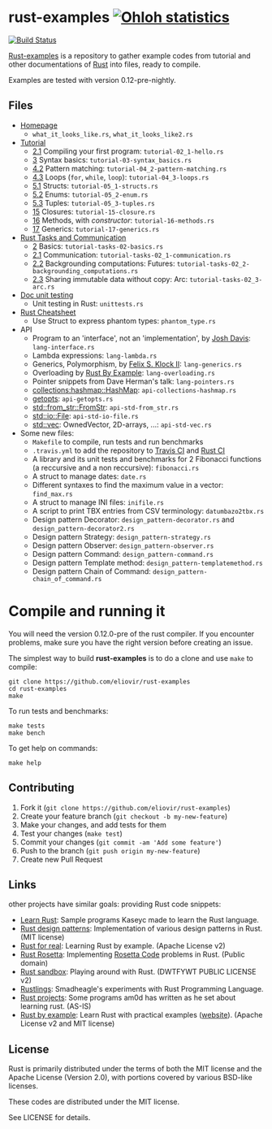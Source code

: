 rust-examples [![Ohloh statistics](http://www.ohloh.net/p/rust-examples/widgets/project_thin_badge.gif)](https://www.ohloh.net/p/rust-examples)
=============

[![Build Status](http://travis-ci.org/eliovir/rust-examples.png?branch=master)](https://travis-ci.org/eliovir/rust-examples)

[Rust-examples](https://github.com/eliovir/rust-examples) is a repository to
gather example codes from tutorial and other documentations of
[Rust](http://www.rust-lang.org/) into files, ready to compile.

Examples are tested with version 0.12-pre-nightly.

## Files

* [Homepage](http://www.rust-lang.org/)
    * `what_it_looks_like.rs`, `what_it_looks_like2.rs`
* [Tutorial]
    * [2.1](http://doc.rust-lang.org/tutorial.html#compiling-your-first-program) Compiling your first program: `tutorial-02_1-hello.rs`
    * [3](http://doc.rust-lang.org/tutorial.html#syntax-basics) Syntax basics: `tutorial-03-syntax_basics.rs`
    * [4.2](http://doc.rust-lang.org/tutorial.html#pattern-matching) Pattern matching: `tutorial-04_2-pattern-matching.rs`
    * [4.3](http://doc.rust-lang.org/tutorial.html#loops) Loops (`for`, `while`, `loop`): `tutorial-04_3-loops.rs`
    * [5.1](http://doc.rust-lang.org/tutorial.html#structs) Structs: `tutorial-05_1-structs.rs`
    * [5.2](http://doc.rust-lang.org/tutorial.html#enums) Enums: `tutorial-05_2-enum.rs`
    * [5.3](http://doc.rust-lang.org/tutorial.html#tuples) Tuples: `tutorial-05_3-tuples.rs`
    * [15](http://doc.rust-lang.org/tutorial.html#closures) Closures: `tutorial-15-closure.rs`
    * [16](http://doc.rust-lang.org/tutorial.html#methods) Methods, with *constructor*: `tutorial-16-methods.rs`
    * [17](http://doc.rust-lang.org/tutorial.html#generics) Generics: `tutorial-17-generics.rs`
* [Rust Tasks and Communication]
    * [2](http://doc.rust-lang.org/guide-tasks.html#basics) Basics: `tutorial-tasks-02-basics.rs`
    * [2.1](http://doc.rust-lang.org/guide-tasks.html#communication) Communication: `tutorial-tasks-02_1-communication.rs`
    * [2.2](http://doc.rust-lang.org/guide-tasks.html#backgrounding-computations:-futures) Backgrounding computations: Futures: `tutorial-tasks-02_2-backgrounding_computations.rs`
    * [2.3](http://doc.rust-lang.org/guide-tasks.html#sharing-immutable-data-without-copy:-arc) Sharing immutable data without copy: Arc: `tutorial-tasks-02_3-arc.rs`
* [Doc unit testing]
    * Unit testing in Rust: `unittests.rs`
* [Rust Cheatsheet]
    * Use Struct to express phantom types: `phantom_type.rs`
* API
    * Program to an 'interface', not an 'implementation', by [Josh Davis](http://joshldavis.com/2013/07/01/program-to-an-interface-fool/): `lang-interface.rs`
    * Lambda expressions: `lang-lambda.rs`
    * Generics, Polymorphism, by [Felix S. Klock II](https://github.com/Rust-Meetup-Paris/Talks/tree/master/introduction_to_rust): `lang-generics.rs`
    * Overloading by [Rust By Example](http://rustbyexample.com/ops.html): `lang-overloading.rs`
    * Pointer snippets from Dave Herman's talk: `lang-pointers.rs`
    * [collections:hashmap::HashMap](http://doc.rust-lang.org/collections/hashmap/struct.HashMap.html): `api-collections-hashmap.rs`
    * [getopts](http://doc.rust-lang.org/getopts/index.html): `api-getopts.rs`
    * [std::from_str::FromStr](http://doc.rust-lang.org/std/from_str/trait.FromStr.html): `api-std-from_str.rs`
    * [std::io::File](http://doc.rust-lang.org/std/io/index.html): `api-std-io-file.rs`
    * [std::vec](http://doc.rust-lang.org/std/vec/index.html): OwnedVector, 2D-arrays, ...: `api-std-vec.rs`
* Some new files:
    * `Makefile` to compile, run tests and run benchmarks
    * `.travis.yml` to add the repository to [Travis CI](https://travis-ci.org/eliovir/rust-examples) and [Rust CI](http://www.rust-ci.org/p/90/)
    * A library and its unit tests and benchmarks for 2 Fibonacci functions (a reccursive and a non reccursive): `fibonacci.rs`
    * A struct to manage dates: `date.rs`
    * Different syntaxes to find the maximum value in a vector: `find_max.rs`
    * A struct to manage INI files: `inifile.rs`
    * A script to print TBX entries from CSV terminology: `datumbazo2tbx.rs`
    * Design pattern Decorator: `design_pattern-decorator.rs` and `design_pattern-decorator2.rs`
    * Design pattern Strategy: `design_pattern-strategy.rs`
    * Design pattern Observer: `design_pattern-observer.rs`
    * Design pattern Command: `design_pattern-command.rs`
    * Design pattern Template method: `design_pattern-templatemethod.rs`
    * Design pattern Chain of Command: `design_pattern-chain_of_command.rs`

[Tutorial]: http://doc.rust-lang.org/tutorial.html
[The Rust Reference Manual]: http://doc.rust-lang.org/rust.html
[Rust Tasks and Communication]: http://doc.rust-lang.org/guide-tasks.html
[Doc unit testing]: http://doc.rust-lang.org/guide-testing.html
[Rust Cheatsheet]: http://doc.rust-lang.org/complement-cheatsheet.html#how-do-i-express-phantom-types?


# Compile and running it

You will need the version 0.12.0-pre of the rust compiler.
If you encounter problems, make sure you have the right version before creating an issue.

The simplest way to build **rust-examples** is to do a clone and use ``make`` to compile:


    git clone https://github.com/eliovir/rust-examples
    cd rust-examples
    make

To run tests and benchmarks:

    make tests
    make bench

To get help on commands:

    make help

## Contributing

1. Fork it (`git clone https://github.com/eliovir/rust-examples`)
2. Create your feature branch (`git checkout -b my-new-feature`)
3. Make your changes, and add tests for them
4. Test your changes (`make test`)
5. Commit your changes (`git commit -am 'Add some feature'`)
6. Push to the branch (`git push origin my-new-feature`)
7. Create new Pull Request

## Links

other projects have similar goals: providing Rust code snippets:

- [Learn Rust](https://github.com/kaseyc/Learn-Rust): Sample programs Kaseyc made to learn the Rust language.
- [Rust design patterns](https://github.com/jdavis/rust-design-patterns): Implementation of various design patterns in Rust. (MIT license)
- [Rust for real](https://github.com/FlaPer87/rust-for-real): Learning Rust by example. (Apache License v2)
- [Rust Rosetta](https://github.com/Hoverbear/rust-rosetta): Implementing [Rosetta Code](http://rosettacode.org/) problems in Rust. (Public domain)
- [Rust sandbox](https://github.com/rntz/rust-sandbox): Playing around with Rust. (DWTFYWT PUBLIC LICENSE v2)
- [Rustlings](https://github.com/smadhueagle/rustlings): Smadheagle's experiments with Rust Programming Language.
- [Rust projects](https://github.com/am0d/rust-projects): Some programs am0d has written as he set about learning rust. (AS-IS)
- [Rust by example](https://github.com/japaric/rust-by-example): Learn Rust with practical examples ([website](http://rustbyexample.com/)). (Apache License v2 and MIT license)

## License

Rust is primarily distributed under the terms of both the MIT license
and the Apache License (Version 2.0), with portions covered by various
BSD-like licenses.

These codes are distributed under the MIT license.

See LICENSE for details.
